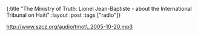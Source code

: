 {:title "The Ministry of Truth: Lionel Jean-Baptiste - about the International Tribunal on Haiti"
:layout :post
:tags  ["radio"]}

<http://www.szcz.org/audio/tmot\_2005-10-20.mp3>

